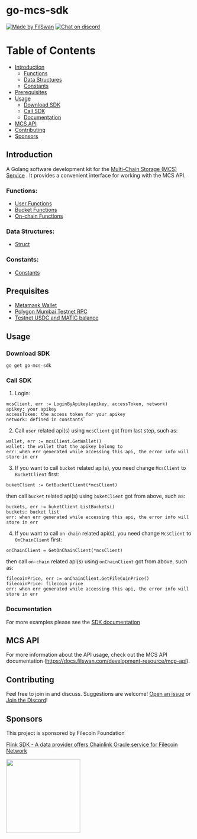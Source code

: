 # go-mcs-sdk

[![Made by FilSwan](https://img.shields.io/badge/made%20by-FilSwan-green.svg)](https://www.filswan.com/)
[![Chat on discord](https://img.shields.io/badge/join%20-discord-brightgreen.svg)](https://discord.com/invite/KKGhy8ZqzK)

# Table of Contents <!-- omit in toc -->

- [Introduction](#introduction)
    - [Functions](#Functions)
    - [Data Structures](#Data-Structures)
    - [Constants](#Constants)
- [Prerequisites](#Prerequisites)
- [Usage](#usage)
    - [Download SDK](#Download-SDK)
    - [Call SDK](#Call-SDK)
    - [Documentation](#documentation)
- [MCS API](#mcs-api)
- [Contributing](#contributing)
- [Sponsors](#Sponsors)

## Introduction

A Golang software development kit for the [Multi-Chain Storage (MCS) Service](https://mcs.filswan.com) . It provides a
convenient interface for working with the MCS API. 

### Functions:

- [User Functions](https://github.com/filswan/go-mcs-sdk/blob/new/mcs/api/docs/user.md)
- [Bucket Functions](https://github.com/filswan/go-mcs-sdk/blob/new/mcs/api/docs/bucket.md)
- [On-chain Functions](https://github.com/filswan/go-mcs-sdk/blob/new/mcs/api/docs/on-chain.md)

### Data Structures:
- [Struct](https://github.com/filswan/go-mcs-sdk/blob/new/mcs/api/docs/struct.md)

### Constants:
- [Constants](https://github.com/filswan/go-mcs-sdk/blob/new/mcs/api/common/constants/constants.go)

## Prequisites
- [Metamask Wallet](https://docs.filswan.com/getting-started/beginner-walkthrough/public-testnet/setup-metamask)
- [Polygon Mumbai Testnet RPC](https://www.alchemy.com/)
- [Testnet USDC and MATIC balance](https://docs.filswan.com/development-resource/swan-token-contract/acquire-testnet-usdc-and-matic-tokens)


## Usage

### Download SDK
```
go get go-mcs-sdk
```


### Call SDK
1. Login:
```
mcsClient, err := LoginByApikey(apikey, accessToken, network)
apikey: your apikey
accessToken: the access token for your apikey
network: defined in constants`
```
2. Call `user` related api(s) using `mcsClient` got from last step, such as:
```
wallet, err := mcsClient.GetWallet()
wallet: the wallet that the apikey belong to
err: when err generated while accessing this api, the error info will store in err
```
3. If you want to call `bucket` related api(s), you need change `McsClient` to `BucketClient` first:
```
buketClient := GetBucketClient(*mcsClient)
```
then call `bucket` related api(s) using `buketClient` got from above, such as:
```
buckets, err := buketClient.ListBuckets()
buckets: bucket list
err: when err generated while accessing this api, the error info will store in err
```
4. If you want to call `on-chain` related api(s), you need change `McsClient` to `OnChainClient` first:
```
onChainClient = GetOnChainClient(*mcsClient)
```
then call `on-chain` related api(s) using `onChainClient` got from above, such as:
```
filecoinPrice, err := onChainClient.GetFileCoinPrice()
filecoinPrice: filecoin price
err: when err generated while accessing this api, the error info will store in err
```

### Documentation

For more examples please see the [SDK documentation](https://docs.filswan.com/multi-chain-storage/developer-quickstart/sdk)

## MCS API

For more information about the API usage, check out the MCS API
documentation (https://docs.filswan.com/development-resource/mcp-api).

## Contributing

Feel free to join in and discuss. Suggestions are welcome! [Open an issue](https://github.com/filswan/python-mcs-sdk/issues) or [Join the Discord](https://discord.com/invite/KKGhy8ZqzK)!

## Sponsors

This project is sponsored by Filecoin Foundation

[Flink SDK - A data provider offers Chainlink Oracle service for Filecoin Network ](https://github.com/filecoin-project/devgrants/issues/463)

<img src="https://github.com/filswan/flink/blob/main/filecoin.png" width="200">